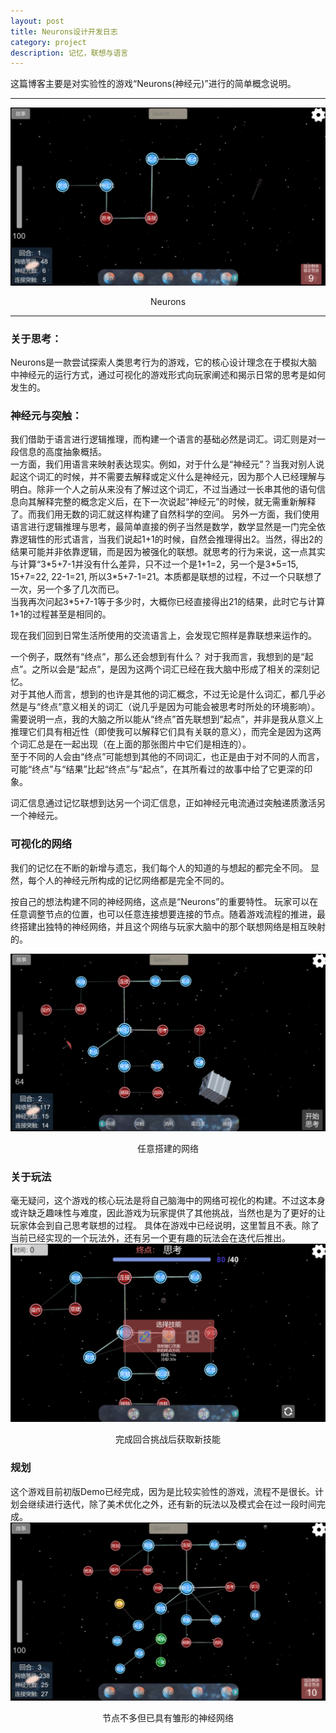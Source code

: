 ```yaml
---
layout: post
title: Neurons设计开发日志
category: project
description: 记忆，联想与语言
---
```


这篇博客主要是对实验性的游戏“Neurons(神经元)”进行的简单概念说明。

---

![Neurons](../../images/Blog_img/2020-3-1-Neurons.png)
<center>Neurons</center>

---

### 关于思考：

Neurons是一款尝试探索人类思考行为的游戏，它的核心设计理念在于模拟大脑中神经元的运行方式，通过可视化的游戏形式向玩家阐述和揭示日常的思考是如何发生的。

### 神经元与突触：
我们借助于语言进行逻辑推理，而构建一个语言的基础必然是词汇。词汇则是对一段信息的高度抽象概括。  
一方面，我们用语言来映射表达现实。例如，对于什么是“神经元”？当我对别人说起这个词汇的时候，并不需要去解释或定义什么是神经元，因为那个人已经理解与明白。除非一个人之前从来没有了解过这个词汇，不过当通过一长串其他的语句信息向其解释完整的概念定义后，在下一次说起“神经元”的时候，就无需重新解释了。而我们用无数的词汇就这样构建了自然科学的空间。
另外一方面，我们使用语言进行逻辑推理与思考，最简单直接的例子当然是数学，数学显然是一门完全依靠逻辑性的形式语言，当我们说起1+1的时候，自然会推理得出2。当然，得出2的结果可能并非依靠逻辑，而是因为被强化的联想。就思考的行为来说，这一点其实与计算“3\*5+7-1并没有什么差异，只不过一个是1+1=2，另一个是3\*5=15, 15+7=22, 22-1=21, 所以3\*5+7-1=21。本质都是联想的过程，不过一个只联想了一次，另一个多了几次而已。  
当我再次问起3\*5+7-1等于多少时，大概你已经直接得出21的结果，此时它与计算1+1的过程甚至是相同的。

现在我们回到日常生活所使用的交流语言上，会发现它照样是靠联想来运作的。  

一个例子，既然有“终点”，那么还会想到有什么？
对于我而言，我想到的是“起点”。之所以会是“起点”，是因为这两个词汇已经在我大脑中形成了相关的深刻记忆。  
对于其他人而言，想到的也许是其他的词汇概念，不过无论是什么词汇，都几乎必然是与“终点”意义相关的词汇（说几乎是因为可能会被思考时所处的环境影响）。  
需要说明一点，我的大脑之所以能从“终点”首先联想到“起点”，并非是我从意义上推理它们具有相近性（即使我可以解释它们具有关联的意义），而完全是因为这两个词汇总是在一起出现（在上面的那张图片中它们是相连的）。  
至于不同的人会由“终点”可能想到其他的不同词汇，也正是由于对不同的人而言，可能“终点”与“结果”比起“终点”与“起点”，在其所看过的故事中给了它更深的印象。

词汇信息通过记忆联想到达另一个词汇信息，正如神经元电流通过突触递质激活另一个神经元。

### 可视化的网络

我们的记忆在不断的新增与遗忘，我们每个人的知道的与想起的都完全不同。
显然，每个人的神经元所构成的记忆网络都是完全不同的。

按自己的想法构建不同的神经网络，这点是“Neurons”的重要特性。
玩家可以在任意调整节点的位置，也可以任意连接想要连接的节点。随着游戏流程的推进，最终搭建出独特的神经网络，并且这个网络与玩家大脑中的那个联想网络是相互映射的。

![Neurons](../../images/Blog_img/2020-3-1-Neurons1.png)
<center>任意搭建的网络</center>

### 关于玩法

毫无疑问，这个游戏的核心玩法是将自己脑海中的网络可视化的构建。不过这本身或许缺乏趣味性与难度，因此游戏为玩家提供了其他挑战，当然也是为了更好的让玩家体会到自己思考联想的过程。
具体在游戏中已经说明，这里暂且不表。除了当前已经实现的一个玩法外，还有另一个更有趣的玩法会在迭代后推出。
![Neurons](../../images/Blog_img/2020-3-1-Neurons2.png)
<center>完成回合挑战后获取新技能</center>

### 规划
这个游戏目前初版Demo已经完成，因为是比较实验性的游戏，流程不是很长。计划会继续进行迭代，除了美术优化之外，还有新的玩法以及模式会在过一段时间完成。
![Neurons](../../images/Blog_img/2020-3-1-Neurons4.png)
<center>节点不多但已具有雏形的神经网络</center>
